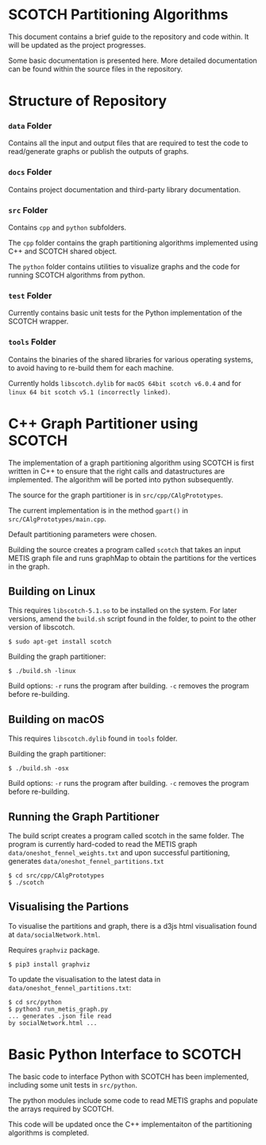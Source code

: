 # SCOTCH Partitioning Algorithms

This document contains a brief guide to the repository and code within. It will be updated as the project progresses.

Some basic documentation is presented here. More detailed documentation can be found within the source files in the repository.


# Structure of Repository

### ```data``` Folder

Contains all the input and output files that are required to test the code to read/generate graphs or publish the outputs of graphs.

### ```docs``` Folder

Contains project documentation and third-party library documentation.

### ```src``` Folder

Contains ```cpp``` and ```python``` subfolders.

The ```cpp``` folder contains the graph partitioning algorithms implemented using C++ and SCOTCH shared object.

The ```python``` folder contains utilities to visualize graphs and the code for running SCOTCH algorithms from python.

### ```test``` Folder

Currently contains basic unit tests for the Python implementation of the SCOTCH wrapper.


### ```tools``` Folder

Contains the binaries of the shared libraries for various operating systems, to avoid having to re-build them for each machine.

Currently holds ```libscotch.dylib``` for ```macOS 64bit scotch v6.0.4``` and for ```linux 64 bit scotch v5.1 (incorrectly linked)```.


# C++ Graph Partitioner using SCOTCH

The implementation of a graph partitioning algorithm using SCOTCH is first written in C++ to ensure that the right calls and datastructures are implemented. The algorithm will be ported into python subsequently.

The source for the graph partitioner is in ```src/cpp/CAlgPrototypes```.

The current implementation is in the method ```gpart()``` in ```src/CAlgPrototypes/main.cpp```.

Default partitioning parameters were chosen.

Building the source creates a program called ```scotch``` that takes an input METIS graph file and runs graphMap to obtain the partitions for the vertices in the graph.

## Building on Linux

This requires ```libscotch-5.1.so``` to be installed on the system. For later versions, amend the ```build.sh``` script found in the folder, to point to the other version of libscotch.

```$ sudo apt-get install scotch```

Building the graph partitioner:

```
$ ./build.sh -linux
```
 
Build options: ```-r``` runs the program after building. ```-c``` removes the program before re-building.

## Building on macOS

This requires ```libscotch.dylib``` found in ```tools``` folder.


Building the graph partitioner:

```
$ ./build.sh -osx
```
 
Build options: ```-r``` runs the program after building. ```-c``` removes the program before re-building.

## Running the Graph Partitioner

The build script creates a program called scotch in the same folder. The program is currently hard-coded to read the METIS graph ```data/oneshot_fennel_weights.txt``` and upon successful partitioning, generates ```data/oneshot_fennel_partitions.txt```

```
$ cd src/cpp/CAlgPrototypes
$ ./scotch
```

## Visualising the Partions

To visualise the partitions and graph, there is a d3js html visualisation found at ```data/socialNetwork.html```.

Requires ```graphviz``` package.

```
$ pip3 install graphviz
```

To update the visualisation to the latest data in ```data/oneshot_fennel_partitions.txt```:

```
$ cd src/python
$ python3 run_metis_graph.py
... generates .json file read 
by socialNetwork.html ...
```

# Basic Python Interface to SCOTCH

The basic code to interface Python with SCOTCH has been implemented, including some unit tests in ```src/python```.

The python modules include some code to read METIS graphs and populate the arrays required by SCOTCH.

This code will be updated once the C++ implementaiton of the partitioning algorithms is completed.
